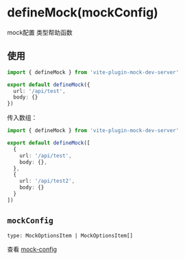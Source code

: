 # defineMock(mockConfig)

mock配置 类型帮助函数

## 使用

```ts
import { defineMock } from 'vite-plugin-mock-dev-server'

export default defineMock({
  url: '/api/test',
  body: {}
})
```

传入数组：

```ts
import { defineMock } from 'vite-plugin-mock-dev-server'

export default defineMock([
  {
    url: '/api/test',
    body: {},
  },
  {
    url: '/api/test2',
    body: {}
  }
])
```

## `mockConfig`

`type: MockOptionsItem | MockOptionsItem[]`

查看 [mock-config](/guide/mock-config)
